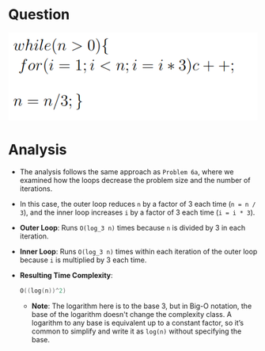 # Question

![alt text](image.png)

# Analysis

- The analysis follows the same approach as `Problem 6a`, where we examined how the loops decrease the problem size and the number of iterations.
- In this case, the outer loop reduces `n` by a factor of 3 each time (`n = n / 3`), and the inner loop increases `i` by a factor of 3 each time (`i = i * 3`).

- **Outer Loop**: Runs `O(log_3 n)` times because `n` is divided by 3 in each iteration.
- **Inner Loop**: Runs `O(log_3 n)` times within each iteration of the outer loop because `i` is multiplied by 3 each time.

- **Resulting Time Complexity**:
  
  ```c++
  O((log(n))^2)
  ```

  - **Note**: The logarithm here is to the base 3, but in Big-O notation, the base of the logarithm doesn't change the complexity class. A logarithm to any base is equivalent up to a constant factor, so it’s common to simplify and write it as `log(n)` without specifying the base.
